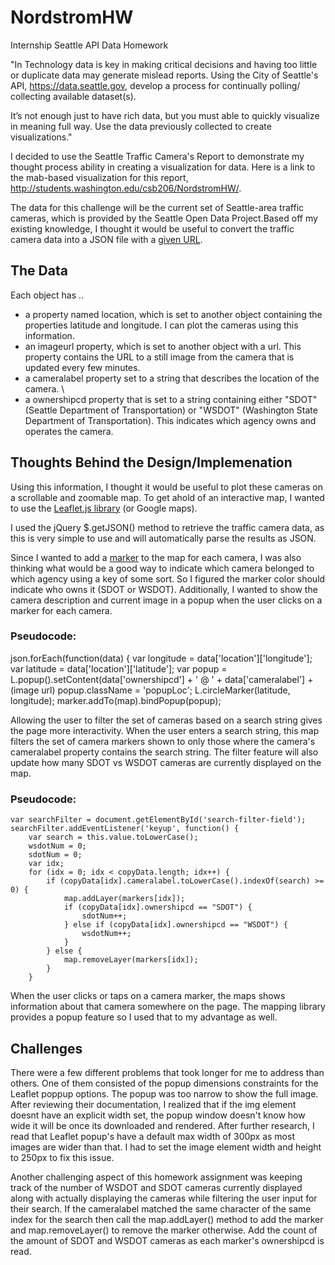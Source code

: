 # NordstromHW
Internship Seattle API Data Homework

"In Technology data is key in making critical decisions and having too little or duplicate data may generate mislead reports. 
Using the City of Seattle's API, https://data.seattle.gov, develop a process for continually polling/ collecting available dataset(s).

It’s not enough just to have rich data, but you must able to quickly visualize in meaning full way. Use the data previously collected 
to create visualizations."

I decided to use the Seattle Traffic Camera's Report to demonstrate my thought process ability in creating a visualization for data. 
Here is a link to the mab-based visualization for this report, http://students.washington.edu/csb206/NordstromHW/. 

The data for this challenge will be the current set of Seattle-area traffic cameras, which is provided by the Seattle Open Data Project.Based off my existing knowledge, I thought it would be useful to convert the traffic camera data into a JSON file with a [given URL](https://data.seattle.gov/resource/65fc-btcc.json).

## The Data
Each object has .. 

- a property named location, which is set to another object containing the properties latitude and longitude. I can plot the cameras using this information. 
- an imageurl property, which is set to another object with a url. This property contains the URL to a still image from the camera that is updated every few minutes. 
- a cameralabel property set to a string that describes the location of the camera. \
- a ownershipcd property that is set to a string containing either "SDOT" (Seattle Department of Transportation) or "WSDOT" (Washington State Department of Transportation). This indicates which agency owns and operates the camera.

## Thoughts Behind the Design/Implemenation

Using this information, I thought it would be useful to plot these cameras on a scrollable and zoomable map. To get ahold of an interactive map, I wanted to use the [Leaflet.js library](http://leafletjs.com/) (or Google maps). 

I used the jQuery $.getJSON() method to retrieve the traffic camera data, as this is very simple to use and will automatically parse the results as JSON. 

Since I wanted to add a [marker](http://leafletjs.com/reference.html#circlemarker) to the map for each camera, I was also thinking what would be a good way to indicate which camera belonged to which agency using a key of some sort. So I figured the marker color should indicate who owns it (SDOT or WSDOT). Additionally, I wanted to show the camera description and current image in a popup when the user clicks on a marker for each camera.

### Pseudocode:
json.forEach(function(data) {
	var longitude = data['location']['longitude'];
	var latitude = data['location']['latitude'];
	var popup = L.popup().setContent(data['ownershipcd'] 
	+ ' @ ' + data['cameralabel'] + (image url)
	popup.className = 'popupLoc';
	L.circleMarker(latitude, longitude);
	marker.addTo(map).bindPopup(popup);

Allowing the user to filter the set of cameras based on a search string gives the page more interactivity. When the user enters a search string, this map filters the set of camera markers shown to only those where the camera's cameralabel property contains the search string. The filter feature will also update how many SDOT vs WSDOT cameras are currently displayed on the map. 

### Pseudocode:
    var searchFilter = document.getElementById('search-filter-field');
    searchFilter.addEventListener('keyup', function() {
        var search = this.value.toLowerCase();
		wsdotNum = 0;
        sdotNum = 0;
        var idx;
        for (idx = 0; idx < copyData.length; idx++) { 
            if (copyData[idx].cameralabel.toLowerCase().indexOf(search) >= 0) {
                map.addLayer(markers[idx]);
                if (copyData[idx].ownershipcd == "SDOT") {
                    sdotNum++;
                } else if (copyData[idx].ownershipcd == "WSDOT") {
                    wsdotNum++;
                }
            } else {
                map.removeLayer(markers[idx]);
            }
        }
        
When the user clicks or taps on a camera marker, the maps shows information about that camera somewhere on the page. The mapping library provides a popup feature so I used that to my advantage as well. 

## Challenges

There were a few different problems that took longer for me to address than others. One of them consisted of the popup dimensions constraints for the Leaflet poppup options. The popup was too narrow to show the full image. After reviewing their documentation, I realized that if the img element doesnt have an explicit width set, the popup window doesn't know how wide it will be once its downloaded and rendered. After further research, I read that Leaflet popup's have a default max width of 300px as most images are wider than that. I had to set the image element width and height to 250px to fix this issue. 

Another challenging aspect of this homework assignment was keeping track of the number of WSDOT and SDOT cameras currently displayed along with actually displaying the cameras while filtering the user input for their search. If the cameralabel matched the same character of the same index for the search then call the map.addLayer() method to add the marker and map.removeLayer() to remove the marker otherwise. Add the count of the amount of SDOT and WSDOT cameras as each marker's ownershipcd is read. 